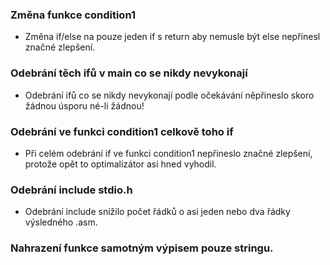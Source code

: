 ### Změna funkce condition1
- Změna if/else na pouze jeden if s return aby nemusle být else nepřinesl značné zlepšení.

### Odebrání těch ifů v main co se nikdy nevykonají
- Odebrání ifů co se nikdy nevykonají podle očekávání něpřineslo skoro žádnou úsporu né-li žádnou!

### Odebrání ve funkci condition1 celkově toho if
- Při celém odebrání if ve funkci condition1 nepřineslo značné zlepšení, protože opět to optimalizátor asi hned vyhodil.

### Odebrání include stdio.h
- Odebrání include snížilo počet řádků o asi jeden nebo dva řádky výsledného .asm.

### Nahrazení funkce samotným výpisem pouze stringu.